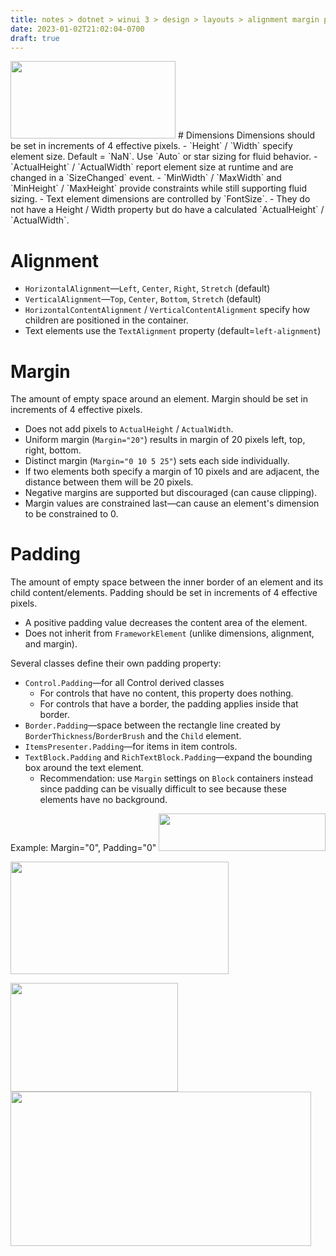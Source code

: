 ```yaml
---
title: notes > dotnet > winui 3 > design > layouts > alignment margin padding
date: 2023-01-02T21:02:04-0700
draft: true
---
```

<img src="media/Design---Layouts-(Responsive-Layouts-w-XAML)_Alignment,-Margin,-Padding-image1.png" style="width:2.75in;height:1.29167in" />
# Dimensions
Dimensions should be set in increments of 4 effective pixels.
- `Height` / `Width` specify element size. Default = `NaN`. Use `Auto` or star sizing for fluid behavior.
- `ActualHeight` / `ActualWidth` report element size at runtime and are changed in a `SizeChanged` event.
- `MinWidth` / `MaxWidth` and `MinHeight` / `MaxHeight` provide constraints while still supporting fluid sizing.
- Text element dimensions are controlled by `FontSize`.
  - They do not have a Height / Width property but do have a calculated `ActualHeight` / `ActualWidth`.

# Alignment
- `HorizontalAlignment`—`Left`, `Center`, `Right`, `Stretch` (default)
- `VerticalAlignment`—`Top`, `Center`, `Bottom`, `Stretch` (default)
- `HorizontalContentAlignment` / `VerticalContentAlignment` specify how children are positioned in the container.
- Text elements use the `TextAlignment` property (default=`left-alignment`)

# Margin
The amount of empty space around an element.
Margin should be set in increments of 4 effective pixels.
- Does not add pixels to `ActualHeight` / `ActualWidth`.
- Uniform margin (`Margin="20"`) results in margin of 20 pixels left, top, right, bottom.
- Distinct margin (`Margin="0 10 5 25"`) sets each side individually.
- If two elements both specify a margin of 10 pixels and are adjacent, the distance between them will be 20 pixels.
- Negative margins are supported but discouraged (can cause clipping).
- Margin values are constrained last—can cause an element's dimension to be constrained to 0.

# Padding
The amount of empty space between the inner border of an element and its child content/elements.
Padding should be set in increments of 4 effective pixels.
- A positive padding value decreases the content area of the element.
- Does not inherit from `FrameworkElement` (unlike dimensions, alignment, and margin).

Several classes define their own padding property:
- `Control.Padding`—for all Control derived classes
  - For controls that have no content, this property does nothing.
  - For controls that have a border, the padding applies inside that border.
- `Border.Padding`—space between the rectangle line created by `BorderThickness`/`BorderBrush` and the `Child` element.
- `ItemsPresenter.Padding`—for items in item controls.
- `TextBlock.Padding` and `RichTextBlock.Padding`—expand the bounding box around the text element.
  - Recommendation: use `Margin` settings on `Block` containers instead since padding can be visually difficult to see because these elements have no background.

Example:
Margin="0", Padding="0"
<img src="media/Design---Layouts-(Responsive-Layouts-w-XAML)_Alignment,-Margin,-Padding-image2.png" style="width:2.775in;height:0.625in" />

<Grid BorderBrush="Blue" BorderThickness="4" Width="200">
<TextBox Text="This is text in a TextBox." Margin="20" Padding="16,24"/>
</Grid>

<img src="media/Design---Layouts-(Responsive-Layouts-w-XAML)_Alignment,-Margin,-Padding-image3.png" style="width:3.63333in;height:1.875in" />


<img src="media/Design---Layouts-(Responsive-Layouts-w-XAML)_Alignment,-Margin,-Padding-image4.png" style="width:2.79167in;height:1.80833in" /><img src="media/Design---Layouts-(Responsive-Layouts-w-XAML)_Alignment,-Margin,-Padding-image5.png" style="width:5.00833in;height:2.575in" />

